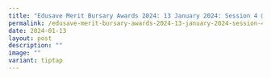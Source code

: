 ```yaml
---
title: "Edusave Merit Bursary Awards 2024: 13 January 2024: Session 4 @ Cairnhill CC"
permalink: /edusave-merit-bursary-awards-2024-13-january-2024-session-4-cairnhill-cc/
date: 2024-01-13
layout: post
description: ""
image: ""
variant: tiptap
---
```

